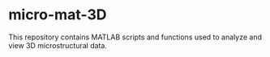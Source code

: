# micro-mat-3D

This repository contains MATLAB scripts and functions used to analyze and view 3D microstructural data.
